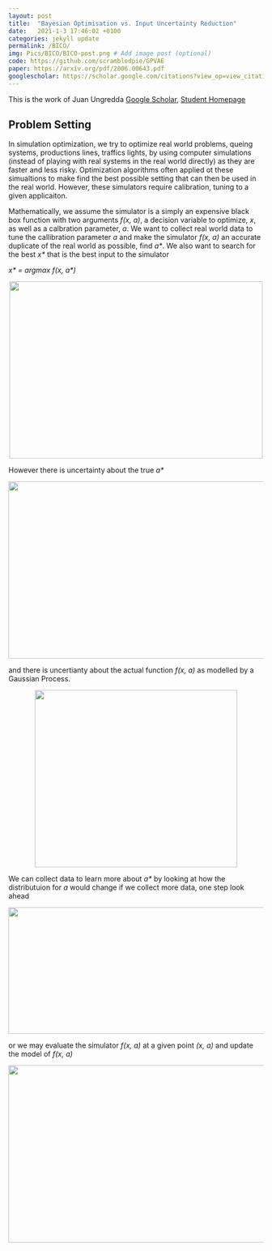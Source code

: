 ```yaml
---
layout: post
title:  "Bayesian Optimisation vs. Input Uncertainty Reduction"
date:   2021-1-3 17:46:02 +0100
categories: jekyll update
permalink: /BICO/
img: Pics/BICO/BICO-post.png # Add image post (optional)
code: https://github.com/scrambledpie/GPVAE
paper: https://arxiv.org/pdf/2006.00643.pdf
googlescholar: https://scholar.google.com/citations?view_op=view_citation&hl=en&user=LqIcJ6EAAAAJ&alert_preview_top_rm=2&citation_for_view=LqIcJ6EAAAAJ:u5HHmVD_uO8C
---
```


This is the work of Juan Ungredda [Google Scholar][juan_scholar], [Student Homepage][juan_warwick]

## Problem Setting

In simulation optimization, we try to optimize real world problems, queing systems, productions lines, traffics lights, by using computer simulations (instead of playing with real systems in the real world directly) as they are faster and less risky. Optimization algorithms often applied ot these simualtions to make find the best possible setting that can then be used in the real world. However, these simulators require calibration, tuning to a given applicaiton.

Mathematically, we assume the simulator is a simply an expensive black box function with two arguments _f(x, a)_, a decision variable to optimize, _x_, as well as a calbration parameter, _a_. We want to collect real world data to tune the callibration parameter _a_ and make the simulator _f(x, a)_ an accurate duplicate of the real world as possible, find _a*_. We also want to search for the best _x*_ that is the best input to the simulator

_x* = argmax f(x, a*)_

<p align="center">
  <img width="500" height="350" src="{{site.baseurl}}/assets/img/Pics/BICO/x_a_star.png">
</p>

However there is uncertainty about the true _a*_

<p align="center">
  <img width="600" height="350" src="{{site.baseurl}}/assets/img/Pics/BICO/a_error.png">
</p>

and there is uncertianty about the actual function _f(x, a)_ as modelled by a Gaussian Process.


<p align="center">
  <img width="400" height="350" src="{{site.baseurl}}/assets/img/Pics/BICO/BICO-post.png">
</p>

We can collect data to learn more about _a*_ by looking at how the distributuion for _a_ would change if we collect more data, one step look ahead

<p align="center">
  <img width="600" height="250" src="{{site.baseurl}}/assets/img/Pics/BICO/a_collection.png">
</p>

or we may evaluate the simulator _f(x, a)_ at a given point _(x, a)_ and update the model of _f(x, a)_
<p align="center">
  <img width="600" height="350" src="{{site.baseurl}}/assets/img/Pics/BICO/x_collection.png">
</p>


[juan_scholar]:https://scholar.google.com/citations?user=LqIcJ6EAAAAJ&hl=en&oi=sra
[juan_warwick]:https://warwick.ac.uk/fac/sci/mathsys/people/students/2017intake/ungredda/

